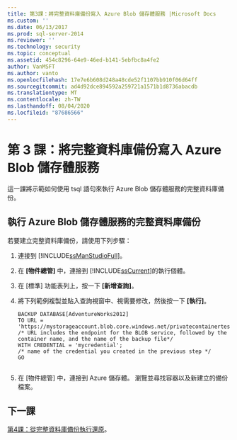 ```yaml
---
title: 第3課：將完整資料庫備份寫入 Azure Blob 儲存體服務 |Microsoft Docs
ms.custom: ''
ms.date: 06/13/2017
ms.prod: sql-server-2014
ms.reviewer: ''
ms.technology: security
ms.topic: conceptual
ms.assetid: 454c8296-64e9-46ed-b141-5ebfbc8a4fe2
author: VanMSFT
ms.author: vanto
ms.openlocfilehash: 17e7e6b608d248a48cde52f1107bb910f06d64ff
ms.sourcegitcommit: ad4d92dce894592a259721a1571b1d8736abacdb
ms.translationtype: MT
ms.contentlocale: zh-TW
ms.lasthandoff: 08/04/2020
ms.locfileid: "87686566"
---
```

# <a name="lesson-3-write-a-full-database-backup-to-the-azure-blob-storage-service"></a>第 3 課：將完整資料庫備份寫入 Azure Blob 儲存體服務
  這一課將示範如何使用 tsql 語句來執行 Azure Blob 儲存體服務的完整資料庫備份。  
  
## <a name="perform-a-full-database-backup-to-the-azure-blob-storage-service"></a>執行 Azure Blob 儲存體服務的完整資料庫備份  
 若要建立完整資料庫備份，請使用下列步驟：  
  
1.  連接到 [!INCLUDE[ssManStudioFull](../includes/ssmanstudiofull-md.md)]。  
  
2.  在 **[物件總管]** 中，連接到 [!INCLUDE[ssCurrent](../includes/sscurrent-md.md)]的執行個體。  
  
3.  在 [標準] 功能表列上，按一下 **[新增查詢]**。  
  
4.  將下列範例複製並貼入查詢視窗中、視需要修改，然後按一下 **[執行]**。  
  
    ```  
    BACKUP DATABASE[AdventureWorks2012]   
    TO URL = 'https://mystorageaccount.blob.core.windows.net/privatecontainertest/AdventureWorks2012.bak'   
    /* URL includes the endpoint for the BLOB service, followed by the container name, and the name of the backup file*/   
    WITH CREDENTIAL = 'mycredential';  
    /* name of the credential you created in the previous step */   
    GO  
  
    ```  
  
5.  在 [物件總管] 中，連接到 Azure 儲存體。 瀏覽並尋找容器以及新建立的備份檔案。  
  
## <a name="next-lesson"></a>下一課  
 [第4課：從完整資料庫備份執行還原](../../2014/tutorials/lesson-4-perform-a-restore-from-a-full-database-backup.md)。  
  
  
